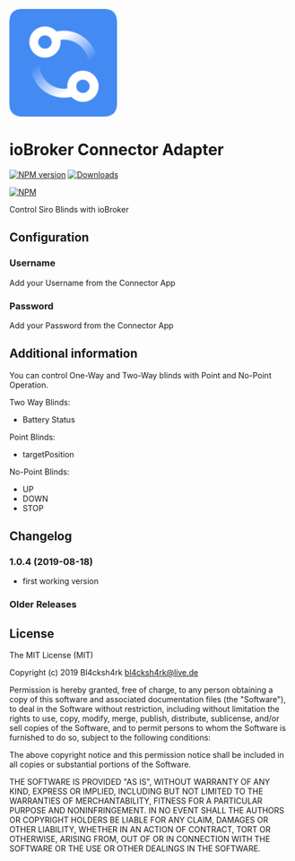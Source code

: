 
![Logo](admin/Connector.png)
# ioBroker Connector Adapter

[![NPM version](http://img.shields.io/npm/v/iobroker.connector.svg)](https://www.npmjs.com/package/iobroker.connector)
[![Downloads](https://img.shields.io/npm/dm/iobroker.connector.svg)](https://www.npmjs.com/package/iobroker.connector)

[![NPM](https://nodei.co/npm/iobroker.connector.png?downloads=true)](https://nodei.co/npm/iobroker.connector/)

Control Siro Blinds with ioBroker

## Configuration

### Username
Add your Username from the Connector App

### Password
Add your Password from the Connector App

## Additional information
You can control One-Way and Two-Way blinds with Point and No-Point Operation.

Two Way Blinds: 
- Battery Status

Point Blinds: 
- targetPosition

No-Point Blinds:
- UP
- DOWN
- STOP


## Changelog
### 1.0.4 (2019-08-18)
* first working version

### Older Releases

## License

The MIT License (MIT)

Copyright (c) 2019 Bl4cksh4rk <bl4cksh4rk@live.de>

Permission is hereby granted, free of charge, to any person obtaining a copy
of this software and associated documentation files (the "Software"), to deal
in the Software without restriction, including without limitation the rights
to use, copy, modify, merge, publish, distribute, sublicense, and/or sell
copies of the Software, and to permit persons to whom the Software is
furnished to do so, subject to the following conditions:

The above copyright notice and this permission notice shall be included in
all copies or substantial portions of the Software.

THE SOFTWARE IS PROVIDED "AS IS", WITHOUT WARRANTY OF ANY KIND, EXPRESS OR
IMPLIED, INCLUDING BUT NOT LIMITED TO THE WARRANTIES OF MERCHANTABILITY,
FITNESS FOR A PARTICULAR PURPOSE AND NONINFRINGEMENT. IN NO EVENT SHALL THE
AUTHORS OR COPYRIGHT HOLDERS BE LIABLE FOR ANY CLAIM, DAMAGES OR OTHER
LIABILITY, WHETHER IN AN ACTION OF CONTRACT, TORT OR OTHERWISE, ARISING FROM,
OUT OF OR IN CONNECTION WITH THE SOFTWARE OR THE USE OR OTHER DEALINGS IN
THE SOFTWARE.
